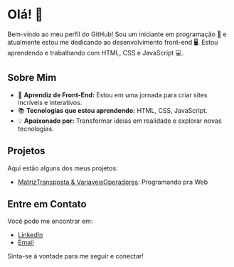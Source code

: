 # Olá! 👋

Bem-vindo ao meu perfil do GitHub! Sou um iniciante em programação 🚀 e atualmente estou me dedicando ao desenvolvimento front-end 🖥️. Estou aprendendo e trabalhando com HTML, CSS e JavaScript 💻.

## Sobre Mim

- 🌟 **Aprendiz de Front-End:** Estou em uma jornada para criar sites incríveis e interativos.
- 📚 **Tecnologias que estou aprendendo:** HTML, CSS, JavaScript.
- 💡 **Apaixonado por:** Transformar ideias em realidade e explorar novas tecnologias.

## Projetos

Aqui estão alguns dos meus projetos:

- [MatrizTransposta & VariaveisOperadores](https://github.com/diegombrito04/Programa-aoWebFaculdade): Programando pra Web

## Entre em Contato

Você pode me encontrar em:

- [LinkedIn](https://www.linkedin.com/in/diego-mazurok-brito-aa4593294/)
- [Email](https://mail.google.com/mail/u/0/#inbox?compose=DmwnWrRrkzNSBPphSRxZRGGkdmMSccVHZKQMTnzLRvtqhPsvZsFzRLqrMHFXHgCCqWVxlWRfSPjQ)

Sinta-se à vontade para me seguir e conectar!

